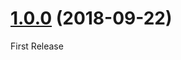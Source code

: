 <a name="1.0.0"></a>
# [1.0.0](https://github.com/cyrale/partners-banner/tree/1.0.0) (2018-09-22)

First Release

